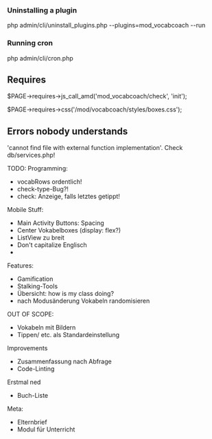 ### Uninstalling a plugin
php admin/cli/uninstall_plugins.php --plugins=mod_vocabcoach --run

### Running cron
php admin/cli/cron.php

## Requires
$PAGE->requires->js_call_amd('mod_vocabcoach/check', 'init');

$PAGE->requires->css('/mod/vocabcoach/styles/boxes.css');

## Errors nobody understands
'cannot find file with external function implementation'. Check db/services.php!


TODO:
Programming:
- vocabRows ordentlich!
- check-type-Bug?!
- check: Anzeige, falls letztes getippt!


Mobile Stuff:
- Main Activity Buttons: Spacing
- Center Vokabelboxes (display: flex?)
- ListView zu breit
- Don't capitalize Englisch
- 

Features:
- Gamification
- Stalking-Tools
- Übersicht: how is my class doing?
- nach Modusänderung Vokabeln randomisieren

OUT OF SCOPE:
- Vokabeln mit Bildern
- Tippen/ etc. als Standardeinstellung

Improvements
- Zusammenfassung nach Abfrage
- Code-Linting


Erstmal ned
- Buch-Liste

Meta:
- Elternbrief
- Modul für Unterricht